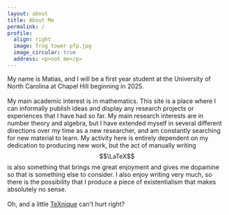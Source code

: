 ```yaml
---
layout: about 
title: About Me
permalink: /
profile:
  align: right
  image: frog tower pfp.jpg
  image_circular: true
  address: <p>not me</p>
---
```


My name is Matias, and I will be a first year student at the University of North Carolina at Chapel Hill beginning in 2025. 
<br>
<br>
My main academic interest is in mathematics. This site is a place where I can informally publish ideas and display any research projects or experiences that I have had so far. My main research interests are in number theory and algebra, but I have extended myself in several different directions over my time as a new researcher, and am constantly searching for new material to learn. My activity here is entirely dependent on my dedication to producing new work, but the act of manually writing $$\LaTeX$$ is also something that brings me great enjoyment and gives me dopamine so that is something else to consider. I also enjoy writing very much, so there is the possibility that I produce a piece of existentialism that makes absolutely no sense. 
<br>
<br>
Oh, and a little <a href="https://texnique.xyz">TeXnique</a> can't hurt right?
